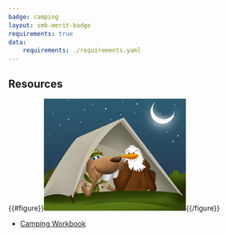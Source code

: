 ```yaml
---
badge: camping
layout: smb-merit-badge
requirements: true
data:
    requirements: ./requirements.yaml
---
```


## Resources

{{#figure}}<img src="camping-bucky.jpg" class="W(100%)" />{{/figure}}
* [Camping Workbook](camping-workbook.pdf)
